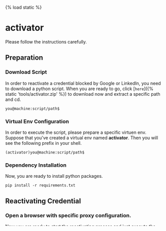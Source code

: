 {% load static %}
# activator

Please follow the instructions carefully.

## Preparation

### Download Script
In order to reactivate a credential blocked by Google or LinkedIn, you need to download a python script. When you are ready to go, click [`here`]({% static 'tools/activator.zip' %}) to download now and extract a specific path and cd.
```shell
you@machine:script/path$
```

### Virtual Env Configuration
In order to execute the script, please prepare a specific virtuen env. Suppose that you've created a virtual env named **activator**. Then you will see the following prefix in your shell.
```shell
(activator)you@machine:script/path$
```

### Dependency Installation
Now, you are ready to install python packages.
```shell
pip install -r requirements.txt
```

## Reactivating Credential

### Open a browser with specific proxy configuration.
Now you are ready to start the reactivating process and just execute the following command.
```shell
python run.py
```
Then the script will ask you enter the proxy to be used in this activation thread. Please copy and paste the following proxy to the shell.
```
{{ proxy }}
```
When you press `Enter`, a selenium browser will be launched.

### Credential Configuration
Once the browser launched, you will be asked to enter credential email and password. The email is `{{ email }}` and password is `{{ password }}`. Git those to the script then the script will start activating google account.

### Activating Google Account
Almostly, you don't need to do anything here because this script does as much as needed automatically. But everything changes, so you might need to do it manually. For instance, google sometimes requires reCaptha then it's your turn to reactivate the google account for yourself. When you've asked to choose/give recovery info, then here it is.
```
Recovery Email: {{ recovery_email }}
Recovery Phone: {{ recovery_phone }}
```

When you think that the account was successfully unlocked, then press any ken in the shell to continue

### Activating LinkedIn Account
Of course this step was intended to reactivate the account automatically by itself. But linkedin might show you complex recaptcha problems. In that case the credential couldn't be solved automatically so please unlock the linkedin account manually by giving the access code got from email sent by linkedin. In case of image recaptcha, please investigate to unlock by giving answers to the recaptcha problems.

## Finalization
Once you think it can get into linkedin as well as google, it can be marked as **Active** by clikcing `Activated` button or you can retry.

> That's all and thank you for your attention!